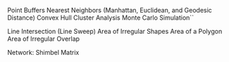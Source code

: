 Point Buffers
Nearest Neighbors (Manhattan, Euclidean, and Geodesic Distance)
Convex Hull
Cluster Analysis
Monte Carlo Simulation``


Line Intersection (Line Sweep)
Area of Irregular Shapes
Area of a Polygon
Area of Irregular Overlap

Network:
Shimbel Matrix
